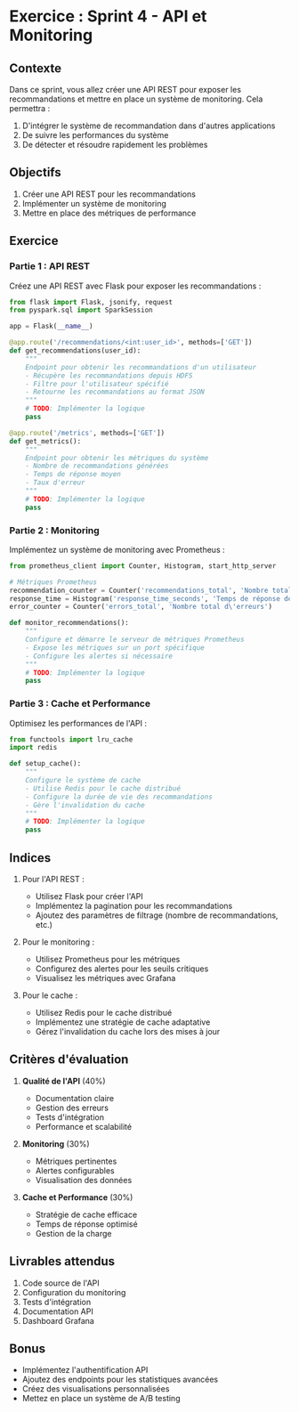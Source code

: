 # Exercice : Sprint 4 - API et Monitoring

## Contexte
Dans ce sprint, vous allez créer une API REST pour exposer les recommandations et mettre en place un système de monitoring. Cela permettra :
1. D'intégrer le système de recommandation dans d'autres applications
2. De suivre les performances du système
3. De détecter et résoudre rapidement les problèmes

## Objectifs
1. Créer une API REST pour les recommandations
2. Implémenter un système de monitoring
3. Mettre en place des métriques de performance

## Exercice

### Partie 1 : API REST
Créez une API REST avec Flask pour exposer les recommandations :

```python
from flask import Flask, jsonify, request
from pyspark.sql import SparkSession

app = Flask(__name__)

@app.route('/recommendations/<int:user_id>', methods=['GET'])
def get_recommendations(user_id):
    """
    Endpoint pour obtenir les recommandations d'un utilisateur
    - Récupère les recommandations depuis HDFS
    - Filtre pour l'utilisateur spécifié
    - Retourne les recommandations au format JSON
    """
    # TODO: Implémenter la logique
    pass

@app.route('/metrics', methods=['GET'])
def get_metrics():
    """
    Endpoint pour obtenir les métriques du système
    - Nombre de recommandations générées
    - Temps de réponse moyen
    - Taux d'erreur
    """
    # TODO: Implémenter la logique
    pass
```

### Partie 2 : Monitoring
Implémentez un système de monitoring avec Prometheus :

```python
from prometheus_client import Counter, Histogram, start_http_server

# Métriques Prometheus
recommendation_counter = Counter('recommendations_total', 'Nombre total de recommandations générées')
response_time = Histogram('response_time_seconds', 'Temps de réponse des requêtes')
error_counter = Counter('errors_total', 'Nombre total d\'erreurs')

def monitor_recommendations():
    """
    Configure et démarre le serveur de métriques Prometheus
    - Expose les métriques sur un port spécifique
    - Configure les alertes si nécessaire
    """
    # TODO: Implémenter la logique
    pass
```

### Partie 3 : Cache et Performance
Optimisez les performances de l'API :

```python
from functools import lru_cache
import redis

def setup_cache():
    """
    Configure le système de cache
    - Utilise Redis pour le cache distribué
    - Configure la durée de vie des recommandations
    - Gère l'invalidation du cache
    """
    # TODO: Implémenter la logique
    pass
```

## Indices
1. Pour l'API REST :
   - Utilisez Flask pour créer l'API
   - Implémentez la pagination pour les recommandations
   - Ajoutez des paramètres de filtrage (nombre de recommandations, etc.)

2. Pour le monitoring :
   - Utilisez Prometheus pour les métriques
   - Configurez des alertes pour les seuils critiques
   - Visualisez les métriques avec Grafana

3. Pour le cache :
   - Utilisez Redis pour le cache distribué
   - Implémentez une stratégie de cache adaptative
   - Gérez l'invalidation du cache lors des mises à jour

## Critères d'évaluation
1. **Qualité de l'API** (40%)
   - Documentation claire
   - Gestion des erreurs
   - Tests d'intégration
   - Performance et scalabilité

2. **Monitoring** (30%)
   - Métriques pertinentes
   - Alertes configurables
   - Visualisation des données

3. **Cache et Performance** (30%)
   - Stratégie de cache efficace
   - Temps de réponse optimisé
   - Gestion de la charge

## Livrables attendus
1. Code source de l'API
2. Configuration du monitoring
3. Tests d'intégration
4. Documentation API
5. Dashboard Grafana

## Bonus
- Implémentez l'authentification API
- Ajoutez des endpoints pour les statistiques avancées
- Créez des visualisations personnalisées
- Mettez en place un système de A/B testing 